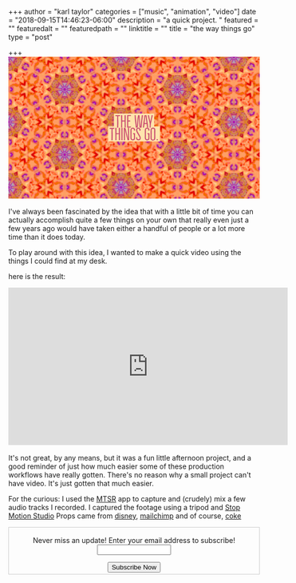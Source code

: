 +++
author = "karl taylor"
categories = ["music", "animation", "video"]
date = "2018-09-15T14:46:23-06:00"
description = "a quick project. "
featured = ""
featuredalt = ""
featuredpath = ""
linktitle = ""
title = "the way things go"
type = "post"

+++
<meta property="og:title" content="The Way Things Go">
<meta property="og:description" content="In the last few years, it's gotten a lot easier to make things by yourself.">
<meta property="og:image" content="https://raw.githubusercontent.com/karljtaylor/kjt/blog/content/assets/karl-taylor_the-way-things-go.jpg">
<meta property="og:url" content="https://blog.karljtaylor.com/blog/the-way-things-go/">
<meta name="twitter:title" content="The Way Things Go">
<meta name="twitter:description" content="In the last few years, it's gotten a lot easier to make things by yourself.">
<meta name="twitter:image" content="https://raw.githubusercontent.com/karljtaylor/kjt/blog/content/assets/karl-taylor_the-way-things-go.jpg">
<meta name="twitter:card" content="summary_large_image">
![](https://raw.githubusercontent.com/karljtaylor/kjt/blog/content/assets/karl-taylor_the-way-things-go.jpg)

I've always been fascinated by the idea that with a little bit of time you can actually accomplish quite a few things on your own that really even just a few years ago would have taken either a handful of people or a lot more time than it does today.

To play around with this idea, I wanted to make a quick video using the things I could find at my desk.

here is the result:

<iframe width="560" height="315" src="https://www.youtube.com/embed/NKgthAuKSzw" frameborder="0" allow="autoplay; encrypted-media" allowfullscreen></iframe>

It's not great, by any means, but it was a fun little afternoon project, and a good reminder of just how much easier some of these production workflows have really gotten. There's no reason why a small project can't have video. It's just gotten that much easier.

For the curious: I used the [MTSR](http://mtsr-app.com/) app to capture and (crudely) mix a few audio tracks I recorded. I captured the footage using a tripod and [Stop Motion Studio](https://www.cateater.com/utm_source=karljtaylor.com) Props came from [disney](https://www.shopdisney.com/?CMP=karljtaylor.com), [mailchimp](https://mailchimp.com/?utm_source=karljtaylor.com) and of course, [coke](https://us.coca-cola.com/store/?utm_source=karljtaylor.com)

<form style="border:1px solid #ccc;padding:3px;text-align: center;" action="https://tinyletter.com/karljtaylor" method="post" target="popupwindow" onsubmit="window.open('https://tinyletter.com/karljtaylor', 'popupwindow', 'scrollbars=yes,width=800,height=600');return true" _lpchecked="1">
    <p style="
     display: flex;
     align-items: center;
     flex-direction: column;
 "><label for="tlemail">Never miss an update! Enter your email address to subscribe!</label>
      <input type="text" name="email" id="tlemail" style="
     width: 140px;
 "></p>
    <input type="hidden" value="1" name="embed"><input type="submit" value="Subscribe Now">
 </form>
